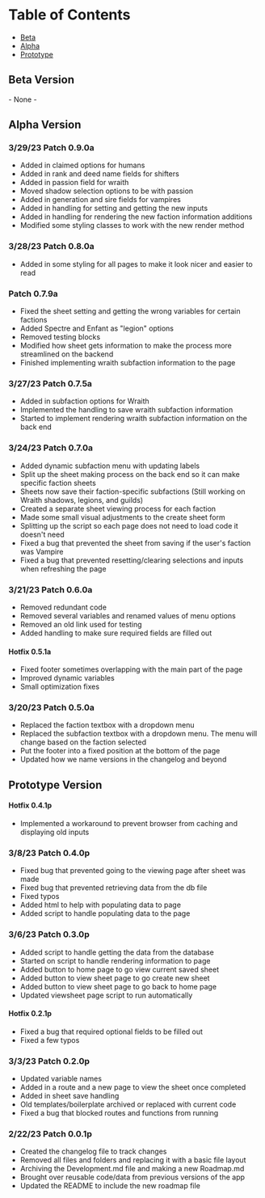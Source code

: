 # Table of Contents
- [Beta](#Beta)
- [Alpha](#Alpha)
- [Prototype](#Prototype)

## Beta Version
\- None -

## Alpha Version
### 3/29/23 Patch 0.9.0a
- Added in claimed options for humans
- Added in rank and deed name fields for shifters
- Added in passion field for wraith
- Moved shadow selection options to be with passion
- Added in generation and sire fields for vampires
- Added in handling for setting and getting the new inputs
- Added in handling for rendering the new faction information additions
- Modified some styling classes to work with the new render method
### 3/28/23 Patch 0.8.0a
- Added in some styling for all pages to make it look nicer and easier to read
### Patch 0.7.9a
- Fixed the sheet setting and getting the wrong variables for certain factions
- Added Spectre and Enfant as "legion" options
- Removed testing blocks
- Modified how sheet gets information to make the process more streamlined on the backend
- Finished implementing wraith subfaction information to the page
### 3/27/23 Patch 0.7.5a
- Added in subfaction options for Wraith
- Implemented the handling to save wraith subfaction information
- Started to implement rendering wraith subfaction information on the back end
### 3/24/23 Patch 0.7.0a
- Added dynamic subfaction menu with updating labels
- Split up the sheet making process on the back end so it can make specific faction sheets
- Sheets now save their faction-specific subfactions (Still working on Wraith shadows, legions, and guilds)
- Created a separate sheet viewing process for each faction
- Made some small visual adjustments to the create sheet form
- Splitting up the script so each page does not need to load code it doesn't need
- Fixed a bug that prevented the sheet from saving if the user's faction was Vampire
- Fixed a bug that prevented resetting/clearing selections and inputs when refreshing the page
### 3/21/23 Patch 0.6.0a
- Removed redundant code
- Removed several variables and renamed values of menu options
- Removed an old link used for testing
- Added handling to make sure required fields are filled out
#### Hotfix 0.5.1a
- Fixed footer sometimes overlapping with the main part of the page
- Improved dynamic variables
- Small optimization fixes
### 3/20/23 Patch 0.5.0a
- Replaced the faction textbox with a dropdown menu
- Replaced the subfaction textbox with a dropdown menu. The menu will change based on the faction selected
- Put the footer into a fixed position at the bottom of the page
- Updated how we name versions in the changelog and beyond
## Prototype Version
#### Hotfix 0.4.1p
- Implemented a workaround to prevent browser from caching and displaying old inputs
### 3/8/23 Patch 0.4.0p
- Fixed bug that prevented going to the viewing page after sheet was made
- Fixed bug that prevented retrieving data from the db file
- Fixed typos
- Added html to help with populating data to page
- Added script to handle populating data to the page
### 3/6/23 Patch 0.3.0p
- Added script to handle getting the data from the database
- Started on script to handle rendering information to page
- Added button to home page to go view current saved sheet
- Added button to view sheet page to go create new sheet
- Added button to view sheet page to go back to home page
- Updated viewsheet page script to run automatically
#### Hotfix 0.2.1p
- Fixed a bug that required optional fields to be filled out
- Fixed a few typos
### 3/3/23 Patch 0.2.0p
- Updated variable names
- Added in a route and a new page to view the sheet once completed
- Added in sheet save handling
- Old templates/boilerplate archived or replaced with current code
- Fixed a bug that blocked routes and functions from running
### 2/22/23 Patch 0.0.1p
- Created the changelog file to track changes
- Removed all files and folders and replacing it with a basic file layout
- Archiving the Development.md file and making a new Roadmap.md
- Brought over reusable code/data from previous versions of the app
- Updated the README to include the new roadmap file